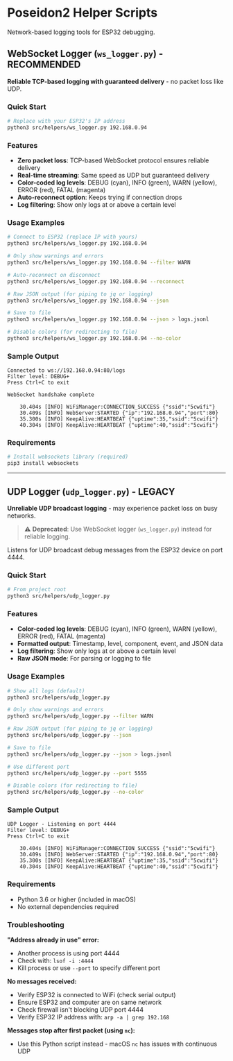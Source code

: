 # Poseidon2 Helper Scripts

Network-based logging tools for ESP32 debugging.

## WebSocket Logger (`ws_logger.py`) - **RECOMMENDED**

**Reliable TCP-based logging with guaranteed delivery** - no packet loss like UDP.

### Quick Start

```bash
# Replace with your ESP32's IP address
python3 src/helpers/ws_logger.py 192.168.0.94
```

### Features

- **Zero packet loss**: TCP-based WebSocket protocol ensures reliable delivery
- **Real-time streaming**: Same speed as UDP but guaranteed delivery
- **Color-coded log levels**: DEBUG (cyan), INFO (green), WARN (yellow), ERROR (red), FATAL (magenta)
- **Auto-reconnect option**: Keeps trying if connection drops
- **Log filtering**: Show only logs at or above a certain level

### Usage Examples

```bash
# Connect to ESP32 (replace IP with yours)
python3 src/helpers/ws_logger.py 192.168.0.94

# Only show warnings and errors
python3 src/helpers/ws_logger.py 192.168.0.94 --filter WARN

# Auto-reconnect on disconnect
python3 src/helpers/ws_logger.py 192.168.0.94 --reconnect

# Raw JSON output (for piping to jq or logging)
python3 src/helpers/ws_logger.py 192.168.0.94 --json

# Save to file
python3 src/helpers/ws_logger.py 192.168.0.94 --json > logs.jsonl

# Disable colors (for redirecting to file)
python3 src/helpers/ws_logger.py 192.168.0.94 --no-color
```

### Sample Output

```
Connected to ws://192.168.0.94:80/logs
Filter level: DEBUG+
Press Ctrl+C to exit

WebSocket handshake complete

    30.404s [INFO] WiFiManager:CONNECTION_SUCCESS {"ssid":"5cwifi"}
    30.409s [INFO] WebServer:STARTED {"ip":"192.168.0.94","port":80}
    35.300s [INFO] KeepAlive:HEARTBEAT {"uptime":35,"ssid":"5cwifi"}
    40.304s [INFO] KeepAlive:HEARTBEAT {"uptime":40,"ssid":"5cwifi"}
```

### Requirements

```bash
# Install websockets library (required)
pip3 install websockets
```

---

## UDP Logger (`udp_logger.py`) - LEGACY

**Unreliable UDP broadcast logging** - may experience packet loss on busy networks.

> ⚠️ **Deprecated**: Use WebSocket logger (`ws_logger.py`) instead for reliable logging.

Listens for UDP broadcast debug messages from the ESP32 device on port 4444.

### Quick Start

```bash
# From project root
python3 src/helpers/udp_logger.py
```

### Features

- **Color-coded log levels**: DEBUG (cyan), INFO (green), WARN (yellow), ERROR (red), FATAL (magenta)
- **Formatted output**: Timestamp, level, component, event, and JSON data
- **Log filtering**: Show only logs at or above a certain level
- **Raw JSON mode**: For parsing or logging to file

### Usage Examples

```bash
# Show all logs (default)
python3 src/helpers/udp_logger.py

# Only show warnings and errors
python3 src/helpers/udp_logger.py --filter WARN

# Raw JSON output (for piping to jq or logging)
python3 src/helpers/udp_logger.py --json

# Save to file
python3 src/helpers/udp_logger.py --json > logs.jsonl

# Use different port
python3 src/helpers/udp_logger.py --port 5555

# Disable colors (for redirecting to file)
python3 src/helpers/udp_logger.py --no-color
```

### Sample Output

```
UDP Logger - Listening on port 4444
Filter level: DEBUG+
Press Ctrl+C to exit

    30.404s [INFO] WiFiManager:CONNECTION_SUCCESS {"ssid":"5cwifi"}
    30.409s [INFO] WebServer:STARTED {"ip":"192.168.0.94","port":80}
    35.300s [INFO] KeepAlive:HEARTBEAT {"uptime":35,"ssid":"5cwifi"}
    40.304s [INFO] KeepAlive:HEARTBEAT {"uptime":40,"ssid":"5cwifi"}
```

### Requirements

- Python 3.6 or higher (included in macOS)
- No external dependencies required

### Troubleshooting

**"Address already in use" error:**
- Another process is using port 4444
- Check with: `lsof -i :4444`
- Kill process or use `--port` to specify different port

**No messages received:**
- Verify ESP32 is connected to WiFi (check serial output)
- Ensure ESP32 and computer are on same network
- Check firewall isn't blocking UDP port 4444
- Verify ESP32 IP address with: `arp -a | grep 192.168`

**Messages stop after first packet (using `nc`):**
- Use this Python script instead - macOS `nc` has issues with continuous UDP
